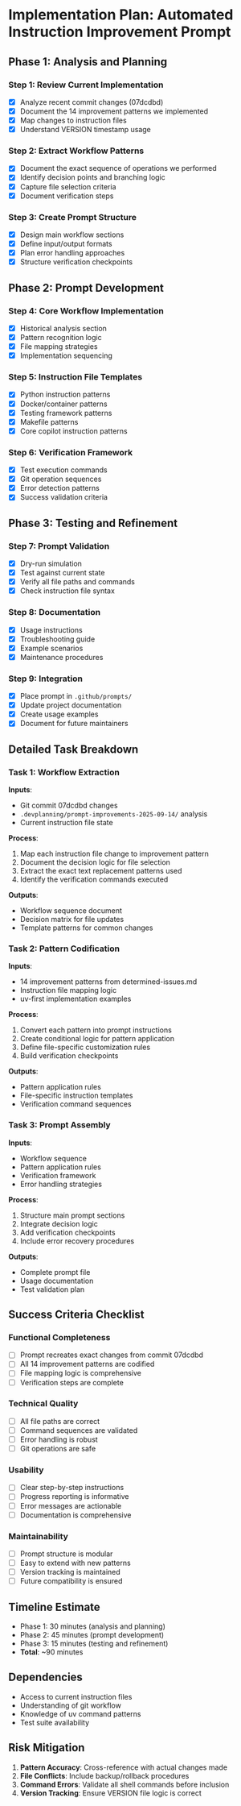 # Implementation Plan: Automated Instruction Improvement Prompt

## Phase 1: Analysis and Planning

### Step 1: Review Current Implementation
- [x] Analyze recent commit changes (07dcdbd)
- [x] Document the 14 improvement patterns we implemented
- [x] Map changes to instruction files
- [x] Understand VERSION timestamp usage

### Step 2: Extract Workflow Patterns
- [x] Document the exact sequence of operations we performed
- [x] Identify decision points and branching logic
- [x] Capture file selection criteria
- [x] Document verification steps

### Step 3: Create Prompt Structure
- [x] Design main workflow sections
- [x] Define input/output formats
- [x] Plan error handling approaches
- [x] Structure verification checkpoints

## Phase 2: Prompt Development

### Step 4: Core Workflow Implementation
- [x] Historical analysis section
- [x] Pattern recognition logic
- [x] File mapping strategies
- [x] Implementation sequencing

### Step 5: Instruction File Templates
- [x] Python instruction patterns
- [x] Docker/container patterns
- [x] Testing framework patterns
- [x] Makefile patterns
- [x] Core copilot instruction patterns

### Step 6: Verification Framework
- [x] Test execution commands
- [x] Git operation sequences
- [x] Error detection patterns
- [x] Success validation criteria

## Phase 3: Testing and Refinement

### Step 7: Prompt Validation
- [x] Dry-run simulation
- [x] Test against current state
- [x] Verify all file paths and commands
- [x] Check instruction file syntax

### Step 8: Documentation
- [x] Usage instructions
- [x] Troubleshooting guide
- [x] Example scenarios
- [x] Maintenance procedures

### Step 9: Integration
- [x] Place prompt in `.github/prompts/`
- [x] Update project documentation
- [x] Create usage examples
- [x] Document for future maintainers

## Detailed Task Breakdown

### Task 1: Workflow Extraction
**Inputs**: 
- Git commit 07dcdbd changes
- `.devplanning/prompt-improvements-2025-09-14/` analysis
- Current instruction file state

**Process**:
1. Map each instruction file change to improvement pattern
2. Document the decision logic for file selection
3. Extract the exact text replacement patterns used
4. Identify the verification commands executed

**Outputs**:
- Workflow sequence document
- Decision matrix for file updates
- Template patterns for common changes

### Task 2: Pattern Codification
**Inputs**:
- 14 improvement patterns from determined-issues.md
- Instruction file mapping logic
- uv-first implementation examples

**Process**:
1. Convert each pattern into prompt instructions
2. Create conditional logic for pattern application
3. Define file-specific customization rules
4. Build verification checkpoints

**Outputs**:
- Pattern application rules
- File-specific instruction templates
- Verification command sequences

### Task 3: Prompt Assembly
**Inputs**:
- Workflow sequence
- Pattern application rules
- Verification framework
- Error handling strategies

**Process**:
1. Structure main prompt sections
2. Integrate decision logic
3. Add verification checkpoints
4. Include error recovery procedures

**Outputs**:
- Complete prompt file
- Usage documentation
- Test validation plan

## Success Criteria Checklist

### Functional Completeness
- [ ] Prompt recreates exact changes from commit 07dcdbd
- [ ] All 14 improvement patterns are codified
- [ ] File mapping logic is comprehensive
- [ ] Verification steps are complete

### Technical Quality
- [ ] All file paths are correct
- [ ] Command sequences are validated
- [ ] Error handling is robust
- [ ] Git operations are safe

### Usability
- [ ] Clear step-by-step instructions
- [ ] Progress reporting is informative
- [ ] Error messages are actionable
- [ ] Documentation is comprehensive

### Maintainability
- [ ] Prompt structure is modular
- [ ] Easy to extend with new patterns
- [ ] Version tracking is maintained
- [ ] Future compatibility is ensured

## Timeline Estimate
- Phase 1: 30 minutes (analysis and planning)
- Phase 2: 45 minutes (prompt development)
- Phase 3: 15 minutes (testing and refinement)
- **Total**: ~90 minutes

## Dependencies
- Access to current instruction files
- Understanding of git workflow
- Knowledge of uv command patterns
- Test suite availability

## Risk Mitigation
1. **Pattern Accuracy**: Cross-reference with actual changes made
2. **File Conflicts**: Include backup/rollback procedures
3. **Command Errors**: Validate all shell commands before inclusion
4. **Version Tracking**: Ensure VERSION file logic is correct
